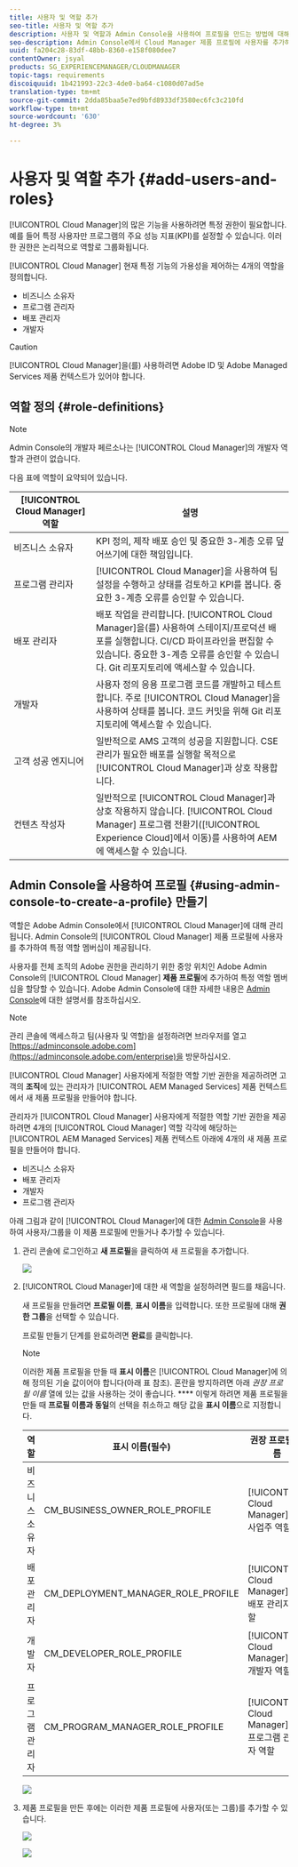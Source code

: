 ```yaml
---
title: 사용자 및 역할 추가
seo-title: 사용자 및 역할 추가
description: 사용자 및 역할과 Admin Console을 사용하여 프로필을 만드는 방법에 대해 알아봅니다.
seo-description: Admin Console에서 Cloud Manager 제품 프로필에 사용자를 추가하여 특정 역할 멤버십을 할당할 수 있습니다. 자세한 내용은 이 섹션을 참조하십시오.
uuid: fa204c28-83df-48bb-8360-e158f080dee7
contentOwner: jsyal
products: SG_EXPERIENCEMANAGER/CLOUDMANAGER
topic-tags: requirements
discoiquuid: 1b421993-22c3-4de0-ba64-c1080d07ad5e
translation-type: tm+mt
source-git-commit: 2dda85baa5e7ed9bfd8933df3580ec6fc3c210fd
workflow-type: tm+mt
source-wordcount: '630'
ht-degree: 3%

---
```



# 사용자 및 역할 추가 {#add-users-and-roles}

[!UICONTROL Cloud Manager]의 많은 기능을 사용하려면 특정 권한이 필요합니다. 예를 들어 특정 사용자만 프로그램의 주요 성능 지표(KPI)를 설정할 수 있습니다. 이러한 권한은 논리적으로 역할로 그룹화됩니다.

[!UICONTROL Cloud Manager] 현재 특정 기능의 가용성을 제어하는 4개의 역할을 정의합니다.

* 비즈니스 소유자
* 프로그램 관리자
* 배포 관리자
* 개발자

>[!CAUTION]
>
>[!UICONTROL Cloud Manager]을(를) 사용하려면 Adobe ID 및 Adobe Managed Services 제품 컨텍스트가 있어야 합니다.

## 역할 정의 {#role-definitions}

>[!NOTE]
>
>Admin Console의 개발자 페르소나는 [!UICONTROL Cloud Manager]의 개발자 역할과 관련이 없습니다.

다음 표에 역할이 요약되어 있습니다.

| [!UICONTROL Cloud Manager] 역할 | 설명 |
|--- |--- |
| 비즈니스 소유자 | KPI 정의, 제작 배포 승인 및 중요한 3-계층 오류 덮어쓰기에 대한 책임입니다. |
| 프로그램 관리자 | [!UICONTROL Cloud Manager]을 사용하여 팀 설정을 수행하고 상태를 검토하고 KPI를 봅니다. 중요한 3-계층 오류를 승인할 수 있습니다. |
| 배포 관리자 | 배포 작업을 관리합니다. [!UICONTROL Cloud Manager]을(를) 사용하여 스테이지/프로덕션 배포를 실행합니다. CI/CD 파이프라인을 편집할 수 있습니다. 중요한 3-계층 오류를 승인할 수 있습니다. Git 리포지토리에 액세스할 수 있습니다. |
| 개발자 | 사용자 정의 응용 프로그램 코드를 개발하고 테스트합니다. 주로 [!UICONTROL Cloud Manager]을 사용하여 상태를 봅니다. 코드 커밋을 위해 Git 리포지토리에 액세스할 수 있습니다. |
| 고객 성공 엔지니어 | 일반적으로 AMS 고객의 성공을 지원합니다. CSE 관리가 필요한 배포를 실행할 목적으로 [!UICONTROL Cloud Manager]과 상호 작용합니다. |
| 컨텐츠 작성자 | 일반적으로 [!UICONTROL Cloud Manager]과 상호 작용하지 않습니다. [!UICONTROL Cloud Manager] 프로그램 전환기([!UICONTROL Experience Cloud]에서 이동)를 사용하여 AEM에 액세스할 수 있습니다. |

## Admin Console을 사용하여 프로필 {#using-admin-console-to-create-a-profile} 만들기

역할은 Adobe Admin Console에서 [!UICONTROL Cloud Manager]에 대해 관리됩니다. Admin Console의 [!UICONTROL Cloud Manager] 제품 프로필에 사용자를 추가하여 특정 역할 멤버십이 제공됩니다.

사용자를 전체 조직의 Adobe 권한을 관리하기 위한 중앙 위치인 Adobe Admin Console의 [!UICONTROL Cloud Manager] **제품 프로필**&#x200B;에 추가하여 특정 역할 멤버십을 할당할 수 있습니다. Adobe Admin Console에 대한 자세한 내용은 [Admin Console](https://helpx.adobe.com/kr/enterprise/using/admin-console.html)에 대한 설명서를 참조하십시오.

>[!NOTE]
>
>관리 콘솔에 액세스하고 팀(사용자 및 역할)을 설정하려면 브라우저를 열고 [https://adminconsole.adobe.com](https://adminconsole.adobe.com/enterprise)을 방문하십시오.

[!UICONTROL Cloud Manager] 사용자에게 적절한 역할 기반 권한을 제공하려면 고객의 **조직**&#x200B;에 있는 관리자가 [!UICONTROL AEM Managed Services] 제품 컨텍스트에서 새 제품 프로필을 만들어야 합니다.

관리자가 [!UICONTROL Cloud Manager] 사용자에게 적절한 역할 기반 권한을 제공하려면 4개의 [!UICONTROL Cloud Manager] 역할 각각에 해당하는 [!UICONTROL AEM Managed Services] 제품 컨텍스트 아래에 4개의 새 제품 프로필을 만들어야 합니다.

* 비즈니스 소유자
* 배포 관리자
* 개발자
* 프로그램 관리자

아래 그림과 같이 [!UICONTROL Cloud Manager]에 대한 [Admin Console](https://adminconsole.adobe.com/)을 사용하여 사용자/그룹을 이 제품 프로필에 만들거나 추가할 수 있습니다.

1. 관리 콘솔에 로그인하고 **새 프로필**&#x200B;을 클릭하여 새 프로필을 추가합니다.

   ![](assets/admin_console_roles-1.png)

1. [!UICONTROL Cloud Manager]에 대한 새 역할을 설정하려면 필드를 채웁니다.

   새 프로필을 만들려면 **프로필 이름**, **표시 이름**&#x200B;을 입력합니다. 또한 프로필에 대해 **권한 그룹**&#x200B;을 선택할 수 있습니다.

   프로필 만들기 단계를 완료하려면 **완료**&#x200B;를 클릭합니다.

   >[!NOTE]
   >
   >이러한 제품 프로필을 만들 때 **표시 이름**&#x200B;은 [!UICONTROL Cloud Manager]에 의해 정의된 기술 값이어야 합니다(아래 표 참조). 혼란을 방지하려면 아래 *권장 프로필 이름* 열에 있는 값을 사용하는 것이 좋습니다. **** 이렇게 하려면 제품 프로필을 만들 때 **프로필 이름과 동일**&#x200B;의 선택을 취소하고 해당 값을 **표시 이름**&#x200B;으로 지정합니다.

   | **역할** | **표시 이름(필수)** | **권장 프로필 이름** |
   |---|---|---|
   | 비즈니스 소유자 | CM_BUSINESS_OWNER_ROLE_PROFILE | [!UICONTROL Cloud Manager] - 사업주 역할 |
   | 배포 관리자 | CM_DEPLOYMENT_MANAGER_ROLE_PROFILE | [!UICONTROL Cloud Manager] - 배포 관리자 역할 |
   | 개발자 | CM_DEVELOPER_ROLE_PROFILE | [!UICONTROL Cloud Manager] - 개발자 역할 |
   | 프로그램 관리자 | CM_PROGRAM_MANAGER_ROLE_PROFILE | [!UICONTROL Cloud Manager] - 프로그램 관리자 역할 |

   ![](assets/screen_shot_2018-05-04at171819.png)

1. 제품 프로필을 만든 후에는 이러한 제품 프로필에 사용자(또는 그룹)를 추가할 수 있습니다.

   ![](assets/image2018-4-9_15-19-26.png)

   ![](assets/image2018-4-9_15-16-47.png)

